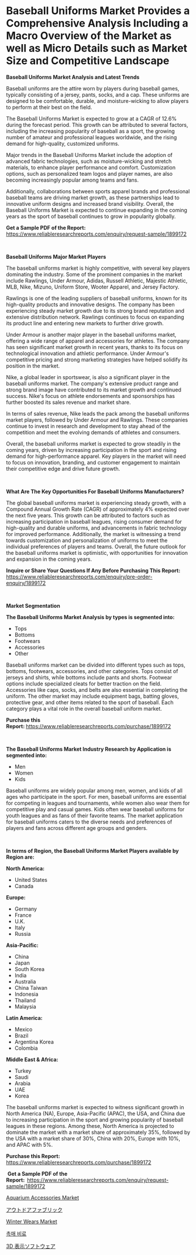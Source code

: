 <p><h1>Baseball Uniforms Market Provides a Comprehensive Analysis Including a Macro Overview of the Market as well as Micro Details such as Market Size and Competitive Landscape</h1></p><p><strong>Baseball Uniforms Market Analysis and Latest Trends</strong></p>
<p><p>Baseball uniforms are the attire worn by players during baseball games, typically consisting of a jersey, pants, socks, and a cap. These uniforms are designed to be comfortable, durable, and moisture-wicking to allow players to perform at their best on the field.</p><p>The Baseball Uniforms Market is expected to grow at a CAGR of 12.6% during the forecast period. This growth can be attributed to several factors, including the increasing popularity of baseball as a sport, the growing number of amateur and professional leagues worldwide, and the rising demand for high-quality, customized uniforms.</p><p>Major trends in the Baseball Uniforms Market include the adoption of advanced fabric technologies, such as moisture-wicking and stretch materials, to enhance player performance and comfort. Customization options, such as personalized team logos and player names, are also becoming increasingly popular among teams and fans.</p><p>Additionally, collaborations between sports apparel brands and professional baseball teams are driving market growth, as these partnerships lead to innovative uniform designs and increased brand visibility. Overall, the Baseball Uniforms Market is expected to continue expanding in the coming years as the sport of baseball continues to grow in popularity globally.</p></p>
<p><strong>Get a Sample PDF of the Report:&nbsp;</strong> <a href="https://www.reliableresearchreports.com/enquiry/request-sample/1899172">https://www.reliableresearchreports.com/enquiry/request-sample/1899172</a></p>
<p>&nbsp;</p>
<p><strong>Baseball Uniforms Major Market Players</strong></p>
<p><p>The baseball uniforms market is highly competitive, with several key players dominating the industry. Some of the prominent companies in the market include Rawlings, Under Armour, Adidas, Russell Athletic, Majestic Athletic, MLB, Nike, Mizuno, Uniform Store, Wooter Apparel, and Jersey Factory.</p><p>Rawlings is one of the leading suppliers of baseball uniforms, known for its high-quality products and innovative designs. The company has been experiencing steady market growth due to its strong brand reputation and extensive distribution network. Rawlings continues to focus on expanding its product line and entering new markets to further drive growth.</p><p>Under Armour is another major player in the baseball uniforms market, offering a wide range of apparel and accessories for athletes. The company has seen significant market growth in recent years, thanks to its focus on technological innovation and athletic performance. Under Armour's competitive pricing and strong marketing strategies have helped solidify its position in the market.</p><p>Nike, a global leader in sportswear, is also a significant player in the baseball uniforms market. The company's extensive product range and strong brand image have contributed to its market growth and continued success. Nike's focus on athlete endorsements and sponsorships has further boosted its sales revenue and market share.</p><p>In terms of sales revenue, Nike leads the pack among the baseball uniforms market players, followed by Under Armour and Rawlings. These companies continue to invest in research and development to stay ahead of the competition and meet the evolving demands of athletes and consumers.</p><p>Overall, the baseball uniforms market is expected to grow steadily in the coming years, driven by increasing participation in the sport and rising demand for high-performance apparel. Key players in the market will need to focus on innovation, branding, and customer engagement to maintain their competitive edge and drive future growth.</p></p>
<p>&nbsp;</p>
<p><strong>What Are The Key Opportunities For Baseball Uniforms Manufacturers?</strong></p>
<p><p>The global baseball uniforms market is experiencing steady growth, with a Compound Annual Growth Rate (CAGR) of approximately 4% expected over the next five years. This growth can be attributed to factors such as increasing participation in baseball leagues, rising consumer demand for high-quality and durable uniforms, and advancements in fabric technology for improved performance. Additionally, the market is witnessing a trend towards customization and personalization of uniforms to meet the individual preferences of players and teams. Overall, the future outlook for the baseball uniforms market is optimistic, with opportunities for innovation and expansion in the coming years.</p></p>
<p><strong>Inquire or Share Your Questions If Any Before Purchasing This Report:</strong> <a href="https://www.reliableresearchreports.com/enquiry/pre-order-enquiry/1899172">https://www.reliableresearchreports.com/enquiry/pre-order-enquiry/1899172</a></p>
<p>&nbsp;</p>
<p><strong>Market Segmentation</strong></p>
<p><strong>The Baseball Uniforms Market Analysis by types is segmented into:</strong></p>
<p><ul><li>Tops</li><li>Bottoms</li><li>Footwears</li><li>Accessories</li><li>Other</li></ul></p>
<p><p>Baseball uniforms market can be divided into different types such as tops, bottoms, footwears, accessories, and other categories. Tops consist of jerseys and shirts, while bottoms include pants and shorts. Footwear options include specialized cleats for better traction on the field. Accessories like caps, socks, and belts are also essential in completing the uniform. The other market may include equipment bags, batting gloves, protective gear, and other items related to the sport of baseball. Each category plays a vital role in the overall baseball uniform market.</p></p>
<p><strong>Purchase this Report:&nbsp;</strong><a href="https://www.reliableresearchreports.com/purchase/1899172">https://www.reliableresearchreports.com/purchase/1899172</a></p>
<p>&nbsp;</p>
<p><strong>The Baseball Uniforms Market Industry Research by Application is segmented into:</strong></p>
<p><ul><li>Men</li><li>Women</li><li>Kids</li></ul></p>
<p><p>Baseball uniforms are widely popular among men, women, and kids of all ages who participate in the sport. For men, baseball uniforms are essential for competing in leagues and tournaments, while women also wear them for competitive play and casual games. Kids often wear baseball uniforms for youth leagues and as fans of their favorite teams. The market application for baseball uniforms caters to the diverse needs and preferences of players and fans across different age groups and genders.</p></p>
<p>&nbsp;</p>
<p><strong>In terms of Region, the Baseball Uniforms Market Players available by Region are:</strong></p>
<p>
    <p> <strong> North America: </strong>
        <ul>
            <li>United States</li>
            <li>Canada</li>
        </ul>
        </p> 
    <p> <strong> Europe: </strong>
        <ul>
            <li>Germany</li>
            <li>France</li>
            <li>U.K.</li>
            <li>Italy</li>
            <li>Russia</li>
        </ul>
        </p> 
    <p> <strong> Asia-Pacific: </strong>
        <ul>
            <li>China</li>
            <li>Japan</li>
            <li>South Korea</li>
            <li>India</li>
            <li>Australia</li>
            <li>China Taiwan</li>
            <li>Indonesia</li>
            <li>Thailand</li>
            <li>Malaysia</li>
        </ul>
        </p> 
    <p> <strong> Latin America: </strong>
        <ul>
            <li>Mexico</li>
            <li>Brazil</li>
            <li>Argentina Korea</li>
            <li>Colombia</li>
        </ul>
        </p> 
    <p> <strong> Middle East & Africa: </strong>
        <ul>
            <li>Turkey</li>
            <li>Saudi</li>
            <li>Arabia</li>
            <li>UAE</li>
            <li>Korea</li>
        </ul>
    </p>
    </p>
<p><p>The baseball uniforms market is expected to witness significant growth in North America (NA), Europe, Asia-Pacific (APAC), the USA, and China due to increasing participation in the sport and growing popularity of baseball leagues in these regions. Among these, North America is projected to dominate the market with a market share of approximately 35%, followed by the USA with a market share of 30%, China with 20%, Europe with 10%, and APAC with 5%.</p></p>
<p><strong>Purchase this Report: </strong><a href="https://www.reliableresearchreports.com/purchase/1899172">https://www.reliableresearchreports.com/purchase/1899172</a></p>
<p>&nbsp;<strong>Get a Sample PDF of the Report:&nbsp;&nbsp;</strong><a href="https://www.reliableresearchreports.com/enquiry/request-sample/1899172">https://www.reliableresearchreports.com/enquiry/request-sample/1899172</a></p>
<p><strong></strong></p>
<p><p><a href="https://github.com/juancolorado15/Market-Research-Report-List-1/blob/main/aquarium-accessories-market.md">Aquarium Accessories Market</a></p><p><a href="https://github.com/mcbeesbxa270/Market-Research-Report-List-1/blob/main/96654903101.md">アウトドアファブリック</a></p><p><a href="https://github.com/dx0328/Market-Research-Report-List-1/blob/main/winter-wears-market.md">Winter Wears Market</a></p><p><a href="https://medium.com/@dayanarunolfsdottir/%EC%B4%89%EB%A7%A4-%EB%B9%84%EB%A3%8C-%EC%8B%9C%EC%9E%A5-%EC%A0%90%EC%9C%A0%EC%9C%A8-%EB%B3%80%ED%99%94-%EB%B0%8F-%EC%8B%9C%EC%9E%A5-%EC%84%B1%EC%9E%A5-%EB%8F%99%ED%96%A5-2024-2031%EB%85%84-444e907280c4">촉매 비료</a></p><p><a href="https://medium.com/@barbarakss89/3d%E3%83%93%E3%83%A5%E3%83%BC%E3%82%A4%E3%83%B3%E3%82%B0%E3%82%BD%E3%83%95%E3%83%88%E3%82%A6%E3%82%A7%E3%82%A2%E3%81%AE%E5%B8%82%E5%A0%B4%E3%82%B7%E3%82%A7%E3%82%A2%E3%81%AE%E6%8E%A8%E7%A7%BB%E3%81%A8%E5%B8%82%E5%A0%B4%E6%88%90%E9%95%B7%E3%83%88%E3%83%AC%E3%83%B3%E3%83%892024%E5%B9%B4-2031%E5%B9%B4-37531bc8cf42">3D 表示ソフトウェア</a></p></p>